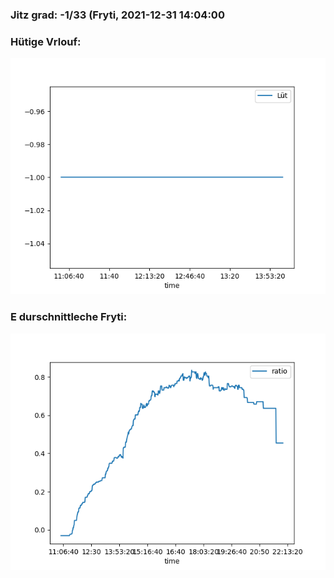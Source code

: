 ### Jitz grad: -1/33 (Fryti, 2021-12-31 14:04:00

### Hütige Vrlouf:
![Graph](Today.png)

### E durschnittleche Fryti:
![Graph](Fryti.png)